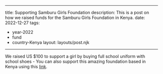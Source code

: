 
---
title: Supporting Samburu Girls Foundation
description: This is a post on how we raised funds for the Samburu Girls Foundation in Kenya.
date: 2022-12-27
tags:
  - year-2022
  - fund
  - country-Kenya
layout: layouts/post.njk
---
We raised US $100 to support a girl by buying full school uniform with school shoes - You can also support this amazing foundation based in Kenya using this [link](https://samburugirls.foundation/donate/).
